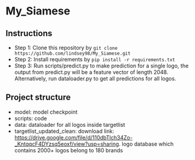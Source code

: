 # My_Siamese

## Instructions
- Step 1: Clone this repository by ```git clone https://github.com/lindsey98/My_Siamese.git```
- Step 2: Install requirements by 
```pip install -r requirements.txt```
- Step 3: Run scripts/predict.py to make prediction for a single logo, the output from predict.py will be a feature vector of length 2048.
Alternatively, run dataloader.py to get all predictions for all logos.

## Project structure
- model: model checkpoint
- scripts: code
- data: dataloader for all logos inside targetlist
- targetlist_updated_clean: download link: https://drive.google.com/file/d/110dbTlch34Zo-_KntqqcF4DYzsq5eoxf/view?usp=sharing. logo database which contains 2000+ logos belong to 180 brands
